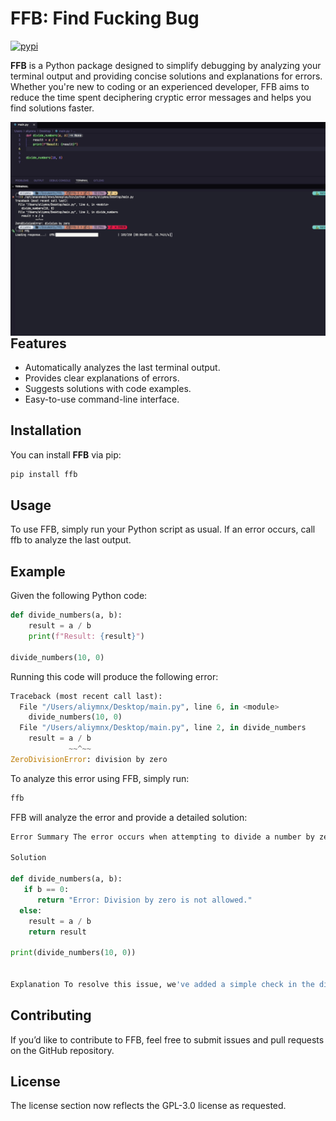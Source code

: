 # FFB: Find Fucking Bug
[![pypi](https://img.shields.io/pypi/v/ffb.svg?style=flat)](https://pypi.python.org/pypi/ffb)

**FFB** is a Python package designed to simplify debugging by analyzing your terminal output and providing concise solutions and explanations for errors. Whether you're new to coding or an experienced developer, FFB aims to reduce the time spent deciphering cryptic error messages and helps you find solutions faster.

</hr>
<img align="left"  src="https://github.com/find-fucking-bug/ffb/blob/ffb-3/images/ffb.gif?raw=true">
</hr>


## Features

- Automatically analyzes the last terminal output.
- Provides clear explanations of errors.
- Suggests solutions with code examples.
- Easy-to-use command-line interface.

## Installation

You can install **FFB** via pip:

```bash
pip install ffb
```
## Usage

To use FFB, simply run your Python script as usual. If an error occurs, call ffb to analyze the last output.

## Example
Given the following Python code:

```python
def divide_numbers(a, b):
    result = a / b
    print(f"Result: {result}")

divide_numbers(10, 0)
```

Running this code will produce the following error:

```python
Traceback (most recent call last):
  File "/Users/aliymnx/Desktop/main.py", line 6, in <module>
    divide_numbers(10, 0)
  File "/Users/aliymnx/Desktop/main.py", line 2, in divide_numbers
    result = a / b
             ~~^~~
ZeroDivisionError: division by zero
```

To analyze this error using FFB, simply run:

```bash
ffb
```

FFB will analyze the error and provide a detailed solution:

```python
Error Summary The error occurs when attempting to divide a number by zero, which is undefined.

Solution

def divide_numbers(a, b):
   if b == 0:
      return "Error: Division by zero is not allowed."
  else:
    result = a / b
    return result

print(divide_numbers(10, 0))


Explanation To resolve this issue, we've added a simple check in the divide_numbers function to ensure that the divisor (b) is not zero. If it is zero, the function returns an error message instead of attempting the division, thus preventing the ZeroDivisionError.
```

## Contributing

If you’d like to contribute to FFB, feel free to submit issues and pull requests on the GitHub repository.

## License
The license section now reflects the GPL-3.0 license as requested.
